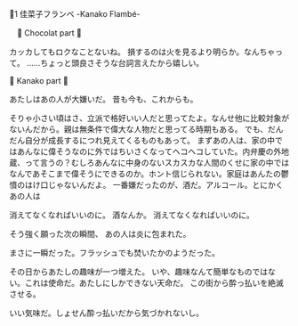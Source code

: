 🍰1 佳菜子フランベ -Kanako Flambé-

　🍩 Chocolat part 🍩

カッカしてもロクなことないね。
損するのは火を見るより明らか。なんちゃって。
……ちょっと頭良さそうな台詞言えたから嬉しい。

🍰 Kanako part 🍰

あたしはあの人が大嫌いだ。
昔も今も、これからも。

そりゃ小さい頃はさ、立派で格好いい人だと思ってたよ。なんせ他に比較対象がないんだから。親は無条件で偉大な人物だと思ってる時期もある。
でも、だんだん自分が成長するにつれ見えてくるものもあって。
まずあの人は、家の中ではあんなに偉そうなのに外ではちいさくなってヘコヘコしていた。内弁慶の外地蔵、って言うの？むしろあんなに中身のないスカスカな人間のくせに家の中ではなんであそこまで偉そうにできるのか。ホント信じられない。家庭はあんたの鬱憤のはけ口じゃないんだよ。
一番嫌だったのが、酒だ。アルコール。とにかくあの人は

消えてなくなればいいのに。
酒なんか。
消えてなくなればいいのに。

そう強く願った次の瞬間、
あの人は炎に包まれた。

まさに一瞬だった。フラッシュでも焚いたかのようだった。



その日からあたしの趣味が一つ増えた。
いや、趣味なんて簡単なものではない。これは使命だ。あたしにしかできない天命だ。
この街から酔っ払いを絶滅させる。



いい気味だ。しょせん酔っ払いだから気づかれないし。